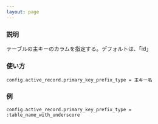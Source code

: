 ```yaml
---
layout: page
---
```

### 説明
テーブルの主キーのカラムを指定する。デフォルトは、「id」

### 使い方
    config.active_record.primary_key_prefix_type = 主キー名

### 例
    config.active_record.primary_key_prefix_type = :table_name_with_underscore
